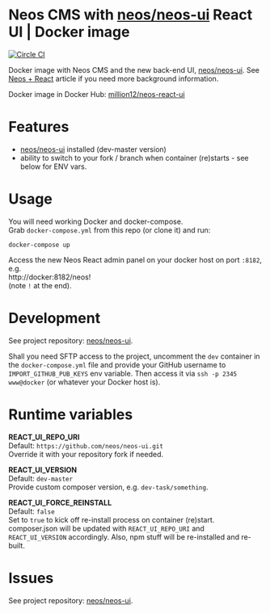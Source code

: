 # Neos CMS with [neos/neos-ui](https://github.com/neos/neos-ui) React UI | Docker image
[![Circle CI](https://circleci.com/gh/million12/docker-neos-react-ui/tree/master.svg?style=svg)](https://circleci.com/gh/million12/docker-neos-react-ui/tree/master)

Docker image with Neos CMS and the new back-end UI, 
[neos/neos-ui](https://github.com/neos/neos-ui).
See [Neos + React](https://www.neos.io/blog/neos-and-react.html) article
if you need more background information.

Docker image in Docker Hub: [million12/neos-react-ui](https://hub.docker.com/r/million12/neos-react-ui)


# Features

* [neos/neos-ui](https://github.com/neos/neos-ui) installed
  (dev-master version)
* ability to switch to your fork / branch when container (re)starts - see
  below for ENV vars.


# Usage

You will need working Docker and docker-compose.  
Grab `docker-compose.yml` from this repo (or clone it) and run:

```
docker-compose up
```

Access the new Neos React admin panel on your docker host on port 
`:8182`, e.g.  
http://docker:8182/neos!  
(note `!` at the end).


# Development

See project repository: [neos/neos-ui](https://github.com/neos/neos-ui).

Shall you need SFTP access to the project, uncomment the `dev` container 
in the `docker-compose.yml` file and provide your GitHub username to 
`IMPORT_GITHUB_PUB_KEYS` env variable. Then access it via 
`ssh -p 2345 www@docker` (or whatever your Docker host is).


# Runtime variables

**REACT_UI_REPO_URI**  
Default: `https://github.com/neos/neos-ui.git`  
Override it with your repository fork if needed.

**REACT_UI_VERSION**  
Default: `dev-master`  
Provide custom composer version, e.g. `dev-task/something`.

**REACT_UI_FORCE_REINSTALL**  
Default: `false`  
Set to `true` to kick off re-install process on container (re)start.
composer.json will be updated with  `REACT_UI_REPO_URI` and `REACT_UI_VERSION`
accordingly. Also, npm stuff will be re-installed and re-built.


# Issues

See project repository: [neos/neos-ui](https://github.com/neos/neos-ui).
